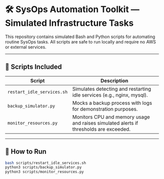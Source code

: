 # 🛠️ SysOps Automation Toolkit — Simulated Infrastructure Tasks

This repository contains simulated Bash and Python scripts for automating routine SysOps tasks. All scripts are safe to run locally and require no AWS or external services.

---

## 📁 Scripts Included

| Script | Description |
|--------|-------------|
| `restart_idle_services.sh` | Simulates detecting and restarting idle services (e.g., nginx, mysql). |
| `backup_simulator.py` | Mocks a backup process with logs for demonstration purposes. |
| `monitor_resources.py` | Monitors CPU and memory usage and raises simulated alerts if thresholds are exceeded. |

---

## 🧪 How to Run

```bash
bash scripts/restart_idle_services.sh
python3 scripts/backup_simulator.py
python3 scripts/monitor_resources.py
